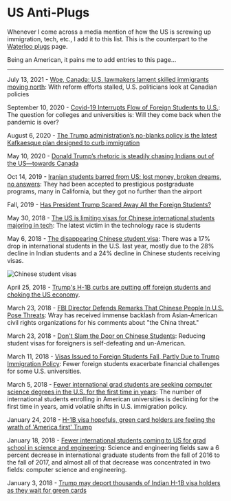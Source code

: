 # US Anti-Plugs

Whenever I come across a media mention of how the US is screwing up immigration, tech, etc., I add it to this list.
This is the counterpart to the [Waterloo plugs](waterloo-plugs.md) page.

Being an American, it pains me to add entries to this page...

---

July 13, 2021 - [Woe, Canada: U.S. lawmakers lament skilled immigrants moving north](https://www.cbc.ca/news/world/us-immigration-canada-1.6101735): With reform efforts stalled, U.S. politicians look at Canadian policies

September 10, 2020 - [Covid-19 Interrupts Flow of Foreign Students to U.S.](https://www.bloomberg.com/amp/opinion/articles/2020-09-10/covid-19-interrupts-flow-of-foreign-students-to-u-s-colleges): The question for colleges and universities is: Will they come back when the pandemic is over?

August 6, 2020 - [The Trump administration’s no-blanks policy is the latest Kafkaesque plan designed to curb immigration](https://www.washingtonpost.com/opinions/the-trump-administration-imposes-yet-another-arbitrary-absurd-modification-to-the-immigration-system/2020/08/06/42de75ca-d811-11ea-930e-d88518c57dcc_story.html)

May 10, 2020 - [Donald Trump’s rhetoric is steadily chasing Indians out of the US—towards Canada](https://qz.com/india/1866355/indians-fed-up-of-trumps-h-1b-opt-green-card-moves-eye-canada/)

Oct 14, 2019 - [Iranian students barred from US: lost money, broken dreams, no answers](https://www.theguardian.com/us-news/2019/oct/14/iranian-students-barred-from-us-lost-money-broken-dreams-no-answers): They had been accepted to prestigious postgraduate programs, many in California, but they got no further than the airport

Fall, 2019 - [Has President Trump Scared Away All the Foreign Students?](https://www.educationnext.org/has-president-trump-scared-away-foreign-students-facts-behind-fears-higher-education-revenue-recession/)

May 30, 2018 - [The US is limiting visas for Chinese international students majoring in tech](https://www.theverge.com/2018/5/30/17410824/us-limiting-chinese-visa-international-students-technology-majors): The latest victim in the technology race is students

May 6, 2018 - [The disappearing Chinese student visa](https://www.axios.com/foreign-student-visas-dropping-china-india-trump-81e70609-9fa7-43eb-8f40-ccfef9fe3fa5.html): There was a 17% drop in international students in the U.S. last year, mostly due to the 28% decline in Indian students and a 24% decline in Chinese students receiving visas.

![Chinese student visas](images/axios-2018-06.png)

April 25, 2018 - [Trump's H-1B curbs are putting off foreign students and choking the US economy](https://qz.com/1261468/donald-trumps-h-1b-curbs-put-off-foreign-students-and-choke-the-us-economy/).

March 23, 2018 - [FBI Director Defends Remarks That Chinese People In U.S. Pose Threats](https://www.huffingtonpost.com/entry/fbi-christopher-wray-chinese-immigrants_us_5ab3d47fe4b008c9e5f51975): Wray has received immense backlash from Asian-American civil rights organizations for his comments about "the China threat."

March 23, 2018 - [Don't Slam the Door on Chinese Students](https://www.bloomberg.com/view/articles/2018-03-23/reducing-visas-for-chinese-students-is-un-american): Reducing student visas for foreigners is self-defeating and un-American.

March 11, 2018 - [Visas Issued to Foreign Students Fall, Partly Due to Trump Immigration Policy](https://www.wsj.com/articles/visas-issued-to-foreign-students-fall-partly-due-to-trump-immigration-policy-1520766000): Fewer foreign students exacerbate financial challenges for some U.S. universities.

March 5, 2018 - [Fewer international grad students are seeking computer science degrees in the U.S. for the first time in years](https://www.geekwire.com/2018/fewer-international-grad-students-seeking-computer-science-degrees-u-s-first-time-years/): The number of international students enrolling in American universities is declining for the first time in years, amid volatile shifts in U.S. immigration policy.

January 24, 2018 - [H-1B visa hopefuls, green card holders are feeling the wrath of 'America first' Trump](https://www.theregister.co.uk/2018/01/24/trump_immigration_h_1b_crackdown/)

January 18, 2018 - [Fewer international students coming to US for grad school in science and engineering](https://www.pri.org/stories/2018-01-18/fewer-international-students-coming-us-grad-school-science-and-engineering): Science and engineering fields saw a 6 percent decrease in international graduate students from the fall of 2016 to the fall of 2017, and almost all of that decrease was concentrated in two fields: computer science and engineering.

January 3, 2018 - [Trump may deport thousands of Indian H-1B visa holders as they wait for green cards](https://qz.com/1170035/h-1b-visa-trap-trump-may-not-spare-even-those-indians-awaiting-green-cards/)

